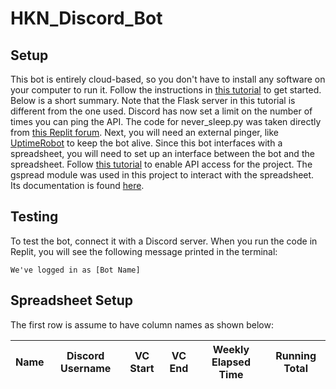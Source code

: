 # HKN_Discord_Bot

## Setup
This bot is entirely cloud-based, so you don't have to install any software on your computer to run it. 
Follow the instructions in [this tutorial](https://www.freecodecamp.org/news/create-a-discord-bot-with-python/) to get started. Below is a short summary. Note that the Flask server in this tutorial is different from the one used. Discord has now set a limit on the number of times you can ping the API. The code for never_sleep.py was taken directly from [this Replit forum](https://repl.it/talk/ask/Uptime-Robot-not-working-with-Discord-Cloudflare/49491). Next, you will need an external pinger, like [UptimeRobot](https://uptimerobot.com/) to keep the bot alive. 
Since this bot interfaces with a spreadsheet, you will need to set up an interface between the bot and the spreadsheet. Follow [this tutorial](https://gspread.readthedocs.io/en/latest/oauth2.html#enable-api-access) to enable API access for the project. The gspread module was used in this project to interact with the spreadsheet. Its documentation is found [here](https://github.com/burnash/gspread).

## Testing
To test the bot, connect it with a Discord server. When you run the code in Replit, you will see the following message printed in the terminal:

`We've logged in as [Bot Name]`

## Spreadsheet Setup
The first row is assume to have column names as shown below:

| Name | Discord Username | VC Start | VC End | Weekly Elapsed Time | Running Total |
| ---- | ---------------- | -------- | ------ | ------------------- | ------------- |
